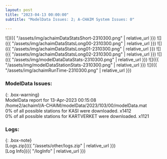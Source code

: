 ```yaml
---
layout: post
title: "2023-04-13 00:00:00"
subtitle: "ModelData Issues: 2; A-CHAIM System Issues: 0"

---
```


![]({{ "/assets/img/achaimDataStatsShort-2310300.png" | relative_url }})
![]({{ "/assets/img/achaimDataStatsLong00-2310300.png" | relative_url }})
![]({{ "/assets/img/achaimDataStatsLong01-2310300.png" | relative_url }})
![]({{ "/assets/img/achaimDataStatsLong02-2310300.png" | relative_url }})
![]({{ "/assets/img/modelDataDataStats-2310300.png" | relative_url }})
![]({{ "/assets/img/modelDataStationStats-2310300.png" | relative_url }})
![]({{ "/assets/img/achaimRunTime-2310300.png" | relative_url }})


### ModelData Issues:  
  
{: .box-warning}  
 ModelData report for 13-Apr-2023 00:15:08   
 /home2/achaim1/A-CHAIM/modelData/2023/103/00/modelData.mat   
 0% of all possible stations for KASI were downloaded. x1412   
 0% of all possible stations for KARTVERKET were downloaded. x1121   
  


### Logs:  
  
{: .box-note}  
[Logs.zip]({{ "/assets/other/logs.zip" | relative_url }})  
[Log Info]({{ "/logInfo" | relative_url }})  
